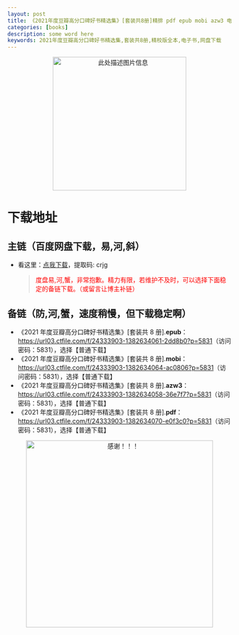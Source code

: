 ```yaml
---
layout: post
title: 《2021年度豆瓣高分口碑好书精选集》[套装共8册]精排 pdf epub mobi azw3 电子书网盘下载
categories: [books]
description: some word here
keywords: 2021年度豆瓣高分口碑好书精选集,套装共8册,精校版全本,电子书,网盘下载
---
```


<div align="center"><img src="https://qweree.cn/wp-content/uploads/2024/10/2021-dou-ban-gao-fen-hao-shu-tuya.jpg" alt="此处描述图片信息" width="300px" height="auto"></div>

# 下载地址

## 主链（百度网盘下载，易,河,斜）

- 看这里：[点我下载](https://pan.baidu.com/s/1iMXUbSbtZQZjDcqDmnWUyw?pwd=crjg)，提取码: crjg

  > <p style="color:red" >度盘易,河,蟹，非常抱歉。精力有限，若维护不及时，可以选择下面稳定的备链下载。（或留言让博主补链）</p>

## 备链（防,河,蟹，速度稍慢，但下载稳定啊）

- 《2021 年度豆瓣高分口碑好书精选集》[套装共 8 册].**epub**：<https://url03.ctfile.com/f/24333903-1382634061-2dd8b0?p=5831>（访问密码：5831），选择【普通下载】
- 《2021 年度豆瓣高分口碑好书精选集》[套装共 8 册].**mobi**：<https://url03.ctfile.com/f/24333903-1382634064-ac0806?p=5831>（访问密码：5831），选择【普通下载】
- 《2021 年度豆瓣高分口碑好书精选集》[套装共 8 册].**azw3**：<https://url03.ctfile.com/f/24333903-1382634058-36e7f7?p=5831>（访问密码：5831），选择【普通下载】
- 《2021 年度豆瓣高分口碑好书精选集》[套装共 8 册].**pdf**：<https://url03.ctfile.com/f/24333903-1382634070-e0f3c0?p=5831>（访问密码：5831），选择【普通下载】

<div align="center"><img src="https://pic.imgdb.cn/item/661246bf68eb935713c7f81c.gif" alt="感谢！！！" width="420px" height="auto"/></div>
